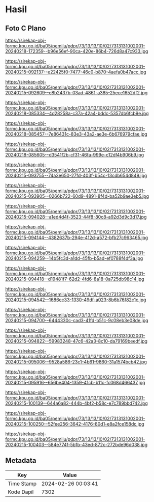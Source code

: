 # Hasil

## Foto C Plano

https://sirekap-obj-formc.kpu.go.id/ba05/pemilu/pdpr/73/13/13/10/02/7313131002001-20240218-172359--b96e56ef-90ca-420e-86b4-726d8a47c933.jpg

https://sirekap-obj-formc.kpu.go.id/ba05/pemilu/pdpr/73/13/13/10/02/7313131002001-20240215-092137--e22425f0-7477-46c0-b870-4aefa0b47acc.jpg

https://sirekap-obj-formc.kpu.go.id/ba05/pemilu/pdpr/73/13/13/10/02/7313131002001-20240215-092609--e8b2437b-03ad-4861-a385-25ece1652df2.jpg

https://sirekap-obj-formc.kpu.go.id/ba05/pemilu/pdpr/73/13/13/10/02/7313131002001-20240218-085334--4d28258a-c37a-42a4-bddc-5357db6fcb9e.jpg

https://sirekap-obj-formc.kpu.go.id/ba05/pemilu/pdpr/73/13/13/10/02/7313131002001-20240218-085457--7e86431c-83e3-43a2-ae3e-6b676979cfae.jpg

https://sirekap-obj-formc.kpu.go.id/ba05/pemilu/pdpr/73/13/13/10/02/7313131002001-20240218-085605--d3541f2b-cf31-46fa-999e-c12df4b906b9.jpg

https://sirekap-obj-formc.kpu.go.id/ba05/pemilu/pdpr/73/13/13/10/02/7313131002001-20240215-093755--74a3e650-27fd-403f-b54c-13cdb654d849.jpg

https://sirekap-obj-formc.kpu.go.id/ba05/pemilu/pdpr/73/13/13/10/02/7313131002001-20240215-093905--0266b722-60d9-4891-8f4d-ba52b9ae3eb5.jpg

https://sirekap-obj-formc.kpu.go.id/ba05/pemilu/pdpr/73/13/13/10/02/7313131002001-20240215-094028--a1ed4d4f-3523-44f8-80c8-a92d3d9c3d17.jpg

https://sirekap-obj-formc.kpu.go.id/ba05/pemilu/pdpr/73/13/13/10/02/7313131002001-20240215-094144--4382637b-294e-412d-a572-bfb27c963465.jpg

https://sirekap-obj-formc.kpu.go.id/ba05/pemilu/pdpr/73/13/13/10/02/7313131002001-20240215-094259--14b5fc3d-a1dd-45fb-b5ad-ef0788f4df3a.jpg

https://sirekap-obj-formc.kpu.go.id/ba05/pemilu/pdpr/73/13/13/10/02/7313131002001-20240215-094418--d19481f7-62d2-4fd6-8a18-0a725db98c14.jpg

https://sirekap-obj-formc.kpu.go.id/ba05/pemilu/pdpr/73/13/13/10/02/7313131002001-20240215-094542--1686ec33-1330-49df-a023-8b6b76f82c1c.jpg

https://sirekap-obj-formc.kpu.go.id/ba05/pemilu/pdpr/73/13/13/10/02/7313131002001-20240215-094700--6444330c-cad3-41fd-b51c-9c08eb3e08de.jpg

https://sirekap-obj-formc.kpu.go.id/ba05/pemilu/pdpr/73/13/13/10/02/7313131002001-20240215-094822--59983248-47c6-42a3-8c10-da79169beedf.jpg

https://sirekap-obj-formc.kpu.go.id/ba05/pemilu/pdpr/73/13/13/10/02/7313131002001-20240215-095006--9528a586-23c1-4b61-9860-31a1574bcb42.jpg

https://sirekap-obj-formc.kpu.go.id/ba05/pemilu/pdpr/73/13/13/10/02/7313131002001-20240215-095916--656be404-1359-41cb-b11c-fc068d466437.jpg

https://sirekap-obj-formc.kpu.go.id/ba05/pemilu/pdpr/73/13/13/10/02/7313131002001-20240215-100139--644a6a82-444b-4bf2-b58c-e7c789bbd742.jpg

https://sirekap-obj-formc.kpu.go.id/ba05/pemilu/pdpr/73/13/13/10/02/7313131002001-20240215-100250--52fee256-3642-4176-80d1-e8a2fce158dc.jpg

https://sirekap-obj-formc.kpu.go.id/ba05/pemilu/pdpr/73/13/13/10/02/7313131002001-20240215-100403--584e774f-5b1b-43ed-872c-272bde96d038.jpg


## Metadata

| Key        | Value               |
| ---------- | ------------------- |
| Time Stamp | 2024-02-26 00:03:41 |
| Kode Dapil | 7302                |



